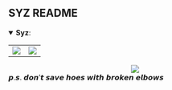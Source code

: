 ## SYZ README
<details open>
 <summary><b>Syz</b>: </summary>
<div align="center">
    <table>
        <tr>
            <td align="center" style="padding=0;width=50%;">
                <img src="https://github-readme-stats.vercel.app/api?username=8uX&title_color=4F8CC9&text_color=9f9f9f&show_icons=true&bg_color=00000000&hide_border=true&icon_color=4F8CC9&hide_title=true&count_private=true" />
            </td>
            <td align="center" style="padding=0;width=50%;">
                <img src="https://github-readme-stats.vercel.app/api/top-langs/?username=8uX&title_color=4F8CC9&text_color=9f9f9f&layout=compact&show_icons=true&bg_color=00000000&hide_border=true&icon_color=00000000&count_private=true" />
            </td>
        </tr>
    </table>
  <img src="https://gpvc.arturio.dev/8uX">
</div>
𝙥.𝙨. 𝙙𝙤𝙣’𝙩 𝙨𝙖𝙫𝙚 𝙝𝙤𝙚𝙨 𝙬𝙞𝙩𝙝 𝙗𝙧𝙤𝙠𝙚𝙣 𝙚𝙡𝙗𝙤𝙬𝙨
